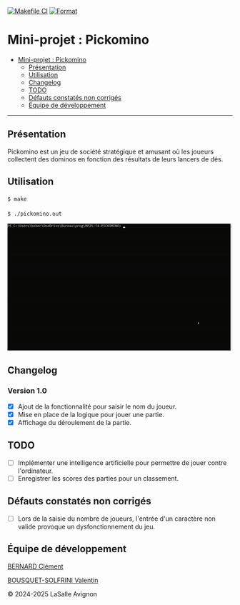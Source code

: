 [![Makefile CI](https://github.com/bts-lasalle-avignon-projets/MP25-T4-PICKOMINO/actions/workflows/makefile.yml/badge.svg)](https://github.com/bts-lasalle-avignon-projets/MP25-T4-PICKOMINO/actions/workflows/makefile.yml) [![Format](https://github.com/bts-lasalle-avignon-projets/MP25-T4-PICKOMINO/actions/workflows/formatCheck.yml/badge.svg)](https://github.com/bts-lasalle-avignon-projets/MP25-T4-PICKOMINO/actions/workflows/formatCheck.yml)

# Mini-projet : Pickomino

- [Mini-projet : Pickomino](#mini-projet--pickomino)
  - [Présentation](#présentation)
  - [Utilisation](#utilisation)
  - [Changelog](#changelog)
  - [TODO](#todo)
  - [Défauts constatés non corrigés](#défauts-constatés-non-corrigés)
  - [Équipe de développement](#équipe-de-développement)

---

## Présentation

Pickomino est un jeu de société stratégique et amusant où les joueurs collectent des dominos en fonction des résultats de leurs lancers de dés.

## Utilisation

```bash
$ make

$ ./pickomino.out
```

![](./images/pickomino.gif)

## Changelog

### Version 1.0

- [x] Ajout de la fonctionnalité pour saisir le nom du joueur.
- [x] Mise en place de la logique pour jouer une partie.
- [x] Affichage du déroulement de la partie.

## TODO

- [ ] Implémenter une intelligence artificielle pour permettre de jouer contre l'ordinateur.
- [ ] Enregistrer les scores des parties pour un classement.

## Défauts constatés non corrigés

- [ ] Lors de la saisie du nombre de joueurs, l'entrée d'un caractère non valide provoque un dysfonctionnement du jeu.

## Équipe de développement

<a href= "https://github.com/clementBernard130">BERNARD Clément</a>

<a href =https://github.com/ValentinBOUSQUET>BOUSQUET-SOLFRINI Valentin</a>

&copy; 2024-2025 LaSalle Avignon
